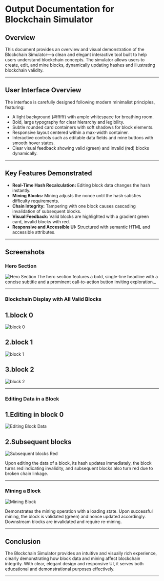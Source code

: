 # Output Documentation for Blockchain Simulator

## Overview

This document provides an overview and visual demonstration of the Blockchain Simulator—a clean and elegant interactive tool built to help users understand blockchain concepts. The simulator allows users to create, edit, and mine blocks, dynamically updating hashes and illustrating blockchain validity.

---

## User Interface Overview

The interface is carefully designed following modern minimalist principles, featuring:

- A light background (#ffffff) with ample whitespace for breathing room.
- Bold, large typography for clear hierarchy and legibility.
- Subtle rounded card containers with soft shadows for block elements.
- Responsive layout centered within a max-width container.
- Interactive controls such as editable data fields and mine buttons with smooth hover states.
- Clear visual feedback showing valid (green) and invalid (red) blocks dynamically.

---

## Key Features Demonstrated

- **Real-Time Hash Recalculation:** Editing block data changes the hash instantly.
- **Mining Blocks:** Mining adjusts the nonce until the hash satisfies difficulty requirements.
- **Chain Integrity:** Tampering with one block causes cascading invalidation of subsequent blocks.
- **Visual Feedback:** Valid blocks are highlighted with a gradient green card, invalid blocks with red.
- **Responsive and Accessible UI:** Structured with semantic HTML and accessible attributes.

---

## Screenshots

### Hero Section

![Hero Section](screenshots/image.png)
The hero section features a bold, single-line headline with a concise subtitle and a prominent call-to-action button inviting exploration._

---

### Blockchain Display with All Valid Blocks
## 1.block 0
![block 0](screenshots/image-1.png)
## 2.block 1
![block 1](screenshots/image-2.png)
## 3.block 2
![block 2](screenshots/image-3.png)

---

### Editing Data in a Block
## 1.Editing in block 0
![Editing Block Data](screenshots/image-4.png)

## 2.Subsequent blocks

![Subsequent blocks Red](screenshots/image-5.png)

Upon editing the data of a block, its hash updates immediately, the block turns red indicating invalidity, and subsequent blocks also turn red due to broken chain linkage.

---

### Mining a Block

![Mining Block](screenshots/image-6.png)

Demonstrates the mining operation with a loading state. Upon successful mining, the block is validated (green) and nonce updated accordingly. Downstream blocks are invalidated and require re-mining.

---

## Conclusion

The Blockchain Simulator provides an intuitive and visually rich experience, clearly demonstrating how block data and mining affect blockchain integrity. With clear, elegant design and responsive UI, it serves both educational and demonstrational purposes effectively.

---
